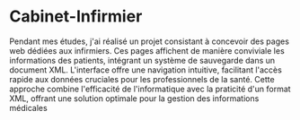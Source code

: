 # Cabinet-Infirmier
Pendant mes études, j'ai réalisé un projet consistant à concevoir des pages web dédiées aux infirmiers. Ces pages affichent de manière conviviale les informations des patients, intégrant un système de sauvegarde dans un document XML. L'interface offre une navigation intuitive, facilitant l'accès rapide aux données cruciales pour les professionnels de la santé. Cette approche combine l'efficacité de l'informatique avec la praticité d'un format XML, offrant une solution optimale pour la gestion des informations médicales
